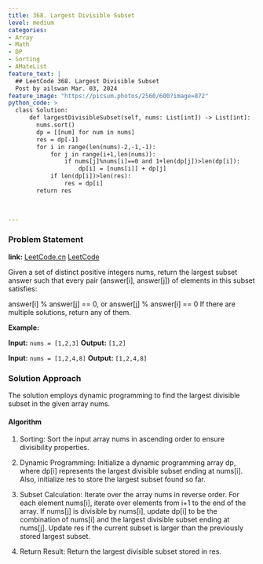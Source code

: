 ```yaml
---
title: 368. Largest Divisible Subset
level: medium
categories:
- Array
- Math
- DP
- Sorting
- AMateList
feature_text: |
  ## LeetCode 368. Largest Divisible Subset
  Post by ailswan Mar. 03, 2024
feature_image: "https://picsum.photos/2560/600?image=872"
python_code: >
  class Solution:
      def largestDivisibleSubset(self, nums: List[int]) -> List[int]:
        nums.sort()
        dp = [[num] for num in nums]
        res = dp[-1]
        for i in range(len(nums)-2,-1,-1):
            for j in range(i+1,len(nums)):
                if nums[j]%nums[i]==0 and 1+len(dp[j])>len(dp[i]):
                    dp[i] = [nums[i]] + dp[j]
            if len(dp[i])>len(res):
                res = dp[i]
        return res

      
         
---
```


### Problem Statement
**link:**
[LeetCode.cn](https://leetcode.cn/problems/largest-divisible-subset/)
[LeetCode](https://leetcode.com/problems/largest-divisible-subset/)

Given a set of distinct positive integers nums, return the largest subset answer such that every pair (answer[i], answer[j]) of elements in this subset satisfies:

answer[i] % answer[j] == 0, or
answer[j] % answer[i] == 0
If there are multiple solutions, return any of them.

 
**Example:**

**Input:** `nums = [1,2,3]`
**Output:** `[1,2]`
 
**Input:** `nums = [1,2,4,8]`
**Output:** `[1,2,4,8]`

### Solution Approach
The solution employs dynamic programming to find the largest divisible subset in the given array nums.

#### Algorithm
1. Sorting: Sort the input array nums in ascending order to ensure divisibility properties.

2. Dynamic Programming: Initialize a dynamic programming array dp, where dp[i] represents the largest divisible subset ending at nums[i]. Also, initialize res to store the largest subset found so far.

3. Subset Calculation: Iterate over the array nums in reverse order. For each element nums[i], iterate over elements from i+1 to the end of the array.
If nums[j] is divisible by nums[i], update dp[i] to be the combination of nums[i] and the largest divisible subset ending at nums[j].
Update res if the current subset is larger than the previously stored largest subset.

4. Return Result: Return the largest divisible subset stored in res.